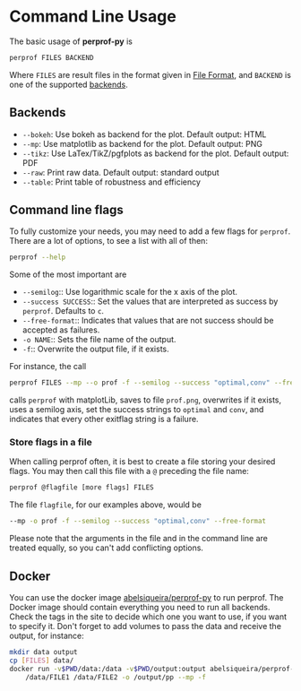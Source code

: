 # Command Line Usage

The basic usage of **perprof-py** is

```bash
perprof FILES BACKEND
```

Where `FILES` are result files in the format given in [File Format](file-format.md), and `BACKEND` is one of the supported [backends](#backends).

## Backends

- `--bokeh`: Use bokeh as backend for the plot. Default output: HTML
- `--mp`: Use matplotlib as backend for the plot. Default output: PNG
- `--tikz`: Use LaTex/TikZ/pgfplots as backend for the plot. Default output: PDF
- `--raw`: Print raw data. Default output: standard output
- `--table`: Print table of robustness and efficiency

## Command line flags

To fully customize your needs, you may need to add a few flags for `perprof`.
There are a lot of options, to see a list with all of then:

```bash
perprof --help
```

Some of the most important are

- `--semilog`:: Use logarithmic scale for the x axis of the plot.
- `--success SUCCESS`:: Set the values that are interpreted as success by `perprof`. Defaults to `c`.
- `--free-format`:: Indicates that values that are not success should be accepted as failures.
- `-o NAME`:: Sets the file name of the output.
- `-f`:: Overwrite the output file, if it exists.

For instance, the call

```bash
perprof FILES --mp --o prof -f --semilog --success "optimal,conv" --free-format
```

calls `perprof` with matplotLib, saves to file `prof.png`, overwrites if it exists, uses a semilog axis, set the success strings to `optimal` and `conv`, and indicates that every other exitflag string is a failure.

### Store flags in a file

When calling perprof often, it is best to create a file storing your desired flags.
You may then call this file with a `@` preceding the file name:

```bash
perprof @flagfile [more flags] FILES
```

The file `flagfile`, for our examples above, would be

```bash
--mp -o prof -f --semilog --success "optimal,conv" --free-format
```

Please note that the arguments in the file and in the command line are treated equally, so you can't add conflicting options.

## Docker

You can use the docker image [abelsiqueira/perprof-py](https://hub.docker.com/r/abelsiqueira/perprof-py) to run perprof.
The Docker image should contain everything you need to run all backends.
Check the tags in the site to decide which one you want to use, if you want to specify it.
Don't forget to add volumes to pass the data and receive the output, for instance:

```bash
mkdir data output
cp [FILES] data/
docker run -v$PWD/data:/data -v$PWD/output:output abelsiqueira/perprof-py \
    /data/FILE1 /data/FILE2 -o /output/pp --mp -f
```
